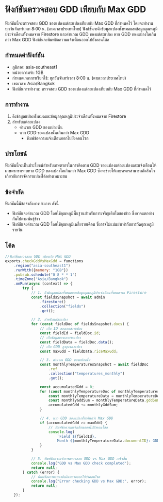 # ฟังก์ชันตรวจสอบ GDD เทียบกับ Max GDD

ฟังก์ชันนี้จะตรวจสอบ GDD ของแปลงแต่ละแปลงเทียบกับ Max GDD ที่กำหนดไว้ โดยจะทำงานทุกวันจันทร์เวลา 8:00 น. (ตามเวลาประเทศไทย) ฟังก์ชันจะดึงข้อมูลแปลงทั้งหมดและข้อมูลอุณหภูมิประจำเดือนทั้งหมดจาก Firestore และคำนวณ GDD ของแต่ละแปลง หาก GDD ของแปลงใดเกินกว่า Max GDD ฟังก์ชันจะพิมพ์ข้อความแจ้งเตือนออกไปยังคอนโซล

## กำหนดค่าฟังก์ชัน

* ภูมิภาค: asia-southeast1
* หน่วยความจำ: 1GB
* กำหนดเวลาการเรียกใช้: ทุกวันจันทร์เวลา 8:00 น. (ตามเวลาประเทศไทย)
* เขตเวลา: Asia/Bangkok
* ฟังก์ชันการทำงาน: ตรวจสอบ GDD ของแปลงแต่ละแปลงเทียบกับ Max GDD ที่กำหนดไว้

## การทำงาน

1. ดึงข้อมูลแปลงทั้งหมดและข้อมูลอุณหภูมิประจำเดือนทั้งหมดจาก Firestore
2. สำหรับแต่ละแปลง
    * คำนวณ GDD ของแปลงนั้น
    * หาก GDD ของแปลงนั้นเกินกว่า Max GDD
        * พิมพ์ข้อความแจ้งเตือนออกไปยังคอนโซล

## ประโยชน์

ฟังก์ชันนี้จะเป็นประโยชน์สำหรับเกษตรกรในการติดตาม GDD ของแปลงแต่ละแปลงและแจ้งเตือนให้เกษตรกรทราบหาก GDD ของแปลงใดเกินกว่า Max GDD ซึ่งจะช่วยให้เกษตรกรสามารถตัดสินใจเกี่ยวกับการจัดการแปลงได้อย่างเหมาะสม

## ข้อจำกัด

ฟังก์ชันนี้มีข้อจำกัดบางประการ ดังนี้

* ฟังก์ชันจะคำนวณ GDD โดยใช้อุณหภูมิพื้นฐานสำหรับการเจริญเติบโตของข้าว ซึ่งอาจแตกต่างกันไปตามพันธุ์ข้าว
* ฟังก์ชันจะคำนวณ GDD โดยใช้อุณหภูมิเฉลี่ยรายเดือน ซึ่งอาจไม่แม่นยำเท่ากับการวัดอุณหภูมิรายวัน

## โค้ด

```javascript
//ฟังก์ชันตรวจสอบ GDD เทียบกับ Max GDD
exports.checkGddVsMaxGdd = functions
    .region("asia-southeast1")
    .runWith({memory: "1GB"})
    .pubsub.schedule("0 8 * * 1")
    .timeZone("Asia/Bangkok")
    .onRun(async (context) => {
        try {
            // 1. ดึงข้อมูลแปลงทั้งหมดและข้อมูลอุณหภูมิประจำเดือนทั้งหมดจาก Firestore
            const fieldsSnapshot = await admin
                .firestore()
                .collection("fields")
                .get();

            // 2. สำหรับแต่ละแปลง
            for (const fieldDoc of fieldsSnapshot.docs) {
                // เก็บ ID ของเอกสารแปลง
                const fieldId = fieldDoc.id;
                // เก็บข้อมูลของเอกสารแปลง
                const fieldData = fieldDoc.data();
                // เก็บ GDD สูงสุดของแปลง
                const maxGdd = fieldData.riceMaxGdd;

                // 3. คำนวณ GDD ของแปลงนั้น
                const monthlyTemperaturesSnapshot = await fieldDoc
                    .ref
                    .collection("temperatures_monthly")
                    .get();

                const accumulatedGdd = 0;
                for (const monthlyTemperatureDoc of monthlyTemperaturesSnapshot.docs) {
                    const monthlyTemperatureData = monthlyTemperatureDoc.data();
                    const monthlyGddSum = monthlyTemperatureData.gddSum;
                    accumulatedGdd += monthlyGddSum;
                }

                // 4. หาก GDD ของแปลงนั้นเกินกว่า Max GDD
                if (accumulatedGdd >= maxGdd) {
                    // พิมพ์ข้อความแจ้งเตือนออกไปยังคอนโซล
                    console.log(
                        `Field ${fieldId},
                        Month ${monthlyTemperatureData.documentID}: GDD exceeded maxGdd`);
                }
            }

            // 5. พิมพ์ข้อความว่าการตรวจสอบ GDD vs Max GDD เสร็จสิ้น
            console.log("GDD vs Max GDD check completed");
            return null;
        } catch (error) {
            // พิมพ์ข้อความแสดงข้อผิดพลาดออกไปยังคอนโซล
            console.log("Error checking GDD vs Max GDD:", error);
            return null;
        }
    });
